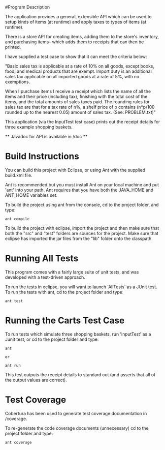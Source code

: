 
#Program Description

The application provides a general, extensible API which can be used to setup 
kinds of items (at runtime) and apply taxes to types of items (at runtime).  

There is a store API for creating items, adding them to the store's inventory,
and purchasing items- which adds them to receipts that can then be printed.  

I have supplied a test case to show that it can meet the criteria below: 

"Basic sales tax is applicable at a rate of 10% on all goods, except books,
food, and medical products that are exempt. Import duty is an additional
sales tax applicable on all imported goods at a rate of 5%, with no 
exemptions.

When I purchase items I receive a receipt which lists the name of all the
items and their price (including tax), finishing with the total cost of the
items, and the total amounts of sales taxes paid.  The rounding rules for
sales tax are that for a tax rate of n%, a shelf price of p contains
(n*p/100 rounded up to the nearest 0.05) amount of sales tax. (See: PROBLEM.txt)"

This application (via the InputTest test case) prints out the receipt 
details for three example shopping baskets.  

** Javadoc for API is available in /doc **


# Build Instructions

You can build this project with Eclipse, or using Ant with the supplied build.xml file.

Ant is recommended but you must install Ant on your local machine and put 'ant' into
your path.  Ant requires that you have both the JAVA_HOME and ANT_HOME variables set. 

To build the project using ant from the console, cd to the project folder, and type: 

	ant compile

To build the project with eclipse, import the project and then make sure that both
the "src" and "test" folders are sources for the project. Make sure that eclipse has 
imported the jar files from the "lib" folder onto the classpath. 


# Running All Tests

This program comes with a fairly large suite of unit tests, and was developed with a 
test-driven approach. 

To run the tests in eclipse, you will want to launch 'AllTests' as a JUnit test. To 
run the tests with ant, cd to the project folder and type: 

	ant test


# Running the Carts Test Case

To run tests which simulate three shopping baskets, run 'InputTest' as a Junit test, or cd to the 
project folder and type: 

	ant
	
	or 

	ant run

This test outputs the receipt details to standard out (and asserts that all of the
output values are correct). 


# Test Coverage

Cobertura has been used to generate test coverage documentation in /coverage.

To re-generate the code coverage documents (unnecessary) cd to the project folder and type: 

	ant coverage
